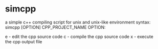 # simcpp
a simple c++ compiling script for unix and unix-like environment
syntax: simcpp [OPTION] CPP_PROJECT_NAME
OPTION:

e - edit the cpp source code
c - compile the cpp source code
x - execute the cpp output file

